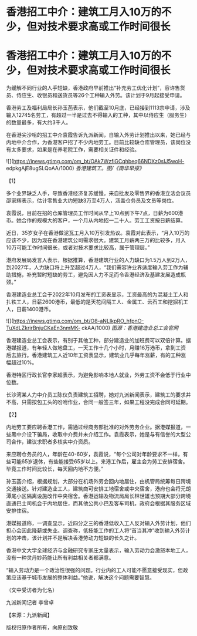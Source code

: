 # 香港招工中介：建筑工月入10万的不少，但对技术要求高或工作时间很长

# 香港招工中介：建筑工月入10万的不少，但对技术要求高或工作时间很长

为缓解不同行业的人手短缺，香港政府早前推出“补充劳工优化计划”，容许售货员、侍应生、收银员和送货员等26个工种输入外劳。该计划于9月起接受申请。

香港劳工及福利局局长孙玉菡表示，他们截至10月底，已经接到1113宗申请，涉及输入12745名劳工，有超过一半是过去不得输入的工种，其中以侍应生（服务生）的数量最多，有大约3千人。

在香港尖沙咀的招工中介袁霞告诉九派新闻，自输入外劳计划推出以来，她已经与内地中介合作，为香港客户招了不少内地劳工。目前比较缺仓库管理员，该岗位没有太多要求，如果是在养老院工作，需要相关证件和经验。

![](https://inews.gtimg.com/om_bt/OAk7WzfiGCqhbeq66NDXz0sIJ5woH-
edpkgAjE8ugSLQoAA/1000) _香港建筑工。图/《南华早报》_

【1】

多个业界缺乏人手，导致香港经济复苏缓慢。来自批发及零售界的香港立法会议员邵家辉表示，估计零售业大约短缺3万至4万人，涵盖仓务员及文员等岗位。

袁霞说，目前在招的仓库管理员工作时间从早上10点到下午7点，日薪为600港币。她合作的规模大的客户，一个月从内地招一二十人。劳工工资按日薪结算。

近日，35岁女子在香港做泥瓦工月入10万引发热议。袁霞对此表示，“月入10万的应该不少，因为现在香港建筑公司需求很大。建筑工月薪两三万的比较多，月入10万可能工作时间很长，或者对技术要求比较高，属于管理层。”

港府发展局发言人表示，根据推算，香港建筑行业的人力缺口为1.5万人到2万人，到2027年，人力缺口将上升至超过4万人，“我们需容许业界适度输入劳工作为辅助措施，补充暂时短缺的劳工，避免因人力不足而令香港经济及基建发展造成瓶颈。”

香港建造业总工会于2022年10月发布的工资表显示，工资最高的为混凝土工人和扎铁工人，日薪2600港币，最低的是天花间隔工人、金属工、云石工和挖掘机工人，日薪1400港币。

![](https://inews.gtimg.com/om_bt/O8-aNLIkpRO_hfpnO-TuXdLZkrirBnjuCKaEn3nmMK-
ckAA/1000) _图源：香港建造业总工会官网_

香港建造业总工会表示，有别于其他工种，部分建造业的加班费可以双倍计算。据港媒报道，有年轻人做地盘工，一天工作十几个小时，月赚16万港币，拿到工资后去旅行。香港建筑工人近10年工资表显示，建筑业几乎每年涨薪，有的工种涨幅超过10%。

香港特区行政长官李家超表示，为避免影响本地人就业，外劳工资不会低于行业中位数。

长沙湾某人力中介员工陈仪负责建筑工招聘，她对九派新闻表示，建筑工的要求并不高，只需按包工头的吩咐作业，合同一般签三年，如果工程没完成合同可延期。

【2】

内地劳工要应聘香港工作，需通过经商务部批准的对外劳务企业。据港媒报道，一些黑中介设下骗局，收取中介费并未介绍工作。袁霞表示，她是与有信誉的大型公司合作，建议求职者多核实中介资质。

来应聘仓务员的人，年龄在40-60岁，袁霞说，“每个公司对年龄要求不一样，有些可能65岁退休，有些能接受65岁以上。来港工作后，雇主会为劳工安排宿舍。毕竟工作时间比较长，每天回内地不方便。”

孙玉菡介绍，根据规划，大部分在机场外劳会回内地居住，由机管局统筹每日跨境交通接送。针对建造业工人，建筑商可安排工地宿舍或中央宿舍，港府也会将元朗潭尾小区隔离设施改作中央宿舍。香港运输及物流局局长林世雄也预期大部分跨境直通巴士司机会于内地居住，而其他公共小巴及客车司机，政府会根据其服务区域安排住宿。

港媒报道称，一调查显示，近四分之三的香港低收入工人反对输入外劳计划，他们担心会因此降薪或失业。调查称，低技能工作的工人将“首当其冲”收到输入外劳计划的冲击，该计划并不是解决香港劳动力短缺的长久之计。

香港中文大学全球经济与金融研究专家庄太量表示，输入劳动力会激怒本地工人，没有一种灵丹妙药能让所有利益相关者都满意。

“输入劳动力是一个政治性很强的问题。行业内的工人可能不愿意接受现实，但政策应该基于城市发展的整体利益。”他说，解决这个问题需要智慧。

（文中受访者为化名）

九派新闻记者 李曾卓

【来源：九派新闻】

版权归原作者所有，向原创致敬

